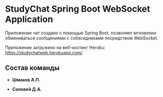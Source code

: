 # StudyChat Spring Boot WebSocket Application

Приложение чат создано с помощью Spring Boot, позволяет мгновенно обмениваться сообщениями с собеседниками посредством WebSocket.

Приложение загружено на веб-хостинг Heroku: https://studychatweb.herokuapp.com/

## Состав команды

* **Шмаков А.П.**

* **Соловей Д.А.**
